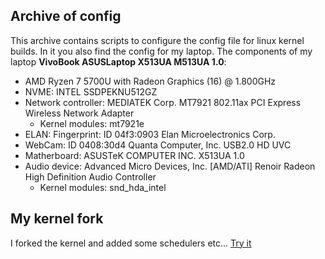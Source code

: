 
Archive of config
---

This archive contains scripts to configure the config file for linux kernel builds. In it you also find the config for my laptop.
The components of my laptop <b>VivoBook ASUSLaptop X513UA M513UA 1.0</b>:
- AMD Ryzen 7 5700U with Radeon Graphics (16) @ 1.800GHz
- NVME: INTEL SSDPEKNU512GZ
- Network controller: MEDIATEK Corp. MT7921 802.11ax PCI Express Wireless Network Adapter
    - Kernel modules: mt7921e
- ELAN: Fingerprint: ID 04f3:0903 Elan Microelectronics Corp.
- WebCam: ID 0408:30d4 Quanta Computer, Inc. USB2.0 HD UVC
- Matherboard: ASUSTeK COMPUTER INC. X513UA 1.0
- Audio device: Advanced Micro Devices, Inc. [AMD/ATI] Renoir Radeon High Definition Audio Controller
    - Kernel modules: snd_hda_intel

My kernel fork
---

I forked the kernel and added some schedulers etc... [Try it](https://github.com/Peppe289/linux)